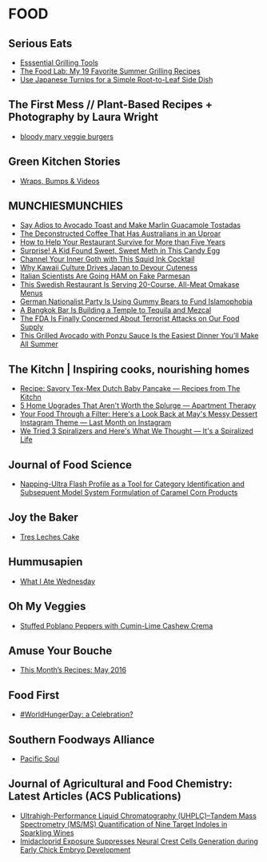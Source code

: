 # FOOD

## Serious Eats
- [Esssential Grilling Tools](http://feeds.seriouseats.com/~r/seriouseatsfeaturesvideos/~3/7RhnXmdRQ60/grilling-essential-tools)
- [The Food Lab: My 19 Favorite Summer Grilling Recipes](http://feeds.seriouseats.com/~r/seriouseatsfeaturesvideos/~3/SoixgB4A0GA/food-lab-best-grill-recipes-summer-2016.html)
- [Use Japanese Turnips for a Simple Root-to-Leaf Side Dish](http://feeds.seriouseats.com/~r/seriouseatsfeaturesvideos/~3/HIEAp7TZ07I/how-to-make-japanese-turnips-saute.html)

## The First Mess // Plant-Based Recipes + Photography by Laura Wright
- [bloody mary veggie burgers](http://feedproxy.google.com/~r/TheFirstMess/~3/aNsqDEuwan4/)

## Green Kitchen Stories
- [Wraps, Bumps & Videos](http://www.greenkitchenstories.com/summer-wraps-bumps-videos/)

## MUNCHIESMUNCHIES
- [Say Adios to Avocado Toast and Make Marlin Guacamole Tostadas](https://munchies.vice.com/en/articles/say-adios-to-avocado-toast-and-make-marlin-guacamole-tostadas)
- [The Deconstructed Coffee That Has Australians in an Uproar](https://munchies.vice.com/en/articles/the-deconstructed-coffee-that-has-australians-in-an-uproar)
- [How to Help Your Restaurant Survive for More than Five Years](https://munchies.vice.com/en/articles/how-to-help-your-restaurant-survive-for-more-than-five-years)
- [Surprise! A Kid Found Sweet, Sweet Meth in This Candy Egg](https://munchies.vice.com/en/articles/surprise-a-kid-found-sweet-sweet-meth-in-this-candy-egg)
- [Channel Your Inner Goth with This Squid Ink Cocktail](https://munchies.vice.com/en/articles/channel-your-inner-goth-with-this-squid-ink-cocktail)
- [Why Kawaii Culture Drives Japan to Devour Cuteness](https://munchies.vice.com/en/articles/why-kawaii-culture-drives-japan-to-devour-cuteness)
- [Italian Scientists Are Going HAM on Fake Parmesan](https://munchies.vice.com/en/articles/italian-scientists-are-going-ham-on-fake-parmesan)
- [This Swedish Restaurant Is Serving 20-Course, All-Meat Omakase Menus](https://munchies.vice.com/en/articles/this-swedish-restaurant-is-serving-20-course-all-meat-omakase-menus)
- [German Nationalist Party Is Using Gummy Bears to Fund Islamophobia](https://munchies.vice.com/en/articles/german-nationalist-party-is-using-gummy-bears-to-fund-islamophobia)
- [A Bangkok Bar Is Building a Temple to Tequila and Mezcal](https://munchies.vice.com/en/articles/a-bangkok-bar-is-building-a-temple-to-tequila-and-mezcal)
- [The FDA Is Finally Concerned About Terrorist Attacks on Our Food Supply](https://munchies.vice.com/en/articles/the-fda-is-finally-concerned-about-terrorist-attacks-on-our-food-supply)
- [This Grilled Avocado with Ponzu Sauce Is the Easiest Dinner You’ll Make All Summer](https://munchies.vice.com/en/articles/this-grilled-avocado-with-ponzu-sauce-is-the-easiest-dinner-youll-make-all-summer)

## The Kitchn | Inspiring cooks, nourishing homes
- [Recipe: Savory Tex-Mex Dutch Baby Pancake — Recipes from The Kitchn](http://feedproxy.google.com/~r/apartmenttherapy/thekitchn/~3/g5QTxZkEZ3U/recipe-savory-tex-mex-dutch-baby-pancake-230121)
- [5 Home Upgrades That Aren't Worth the Splurge — Apartment Therapy](http://feedproxy.google.com/~r/apartmenttherapy/thekitchn/~3/N5YJjPAGNoQ/5-home-upgrades-that-arent-worth-the-splurge-231786)
- [Your Food Through a Filter: Here's a Look Back at May's Messy Dessert Instagram Theme — Last Month on Instagram](http://feedproxy.google.com/~r/apartmenttherapy/thekitchn/~3/fEH0ChtdNMA/your-food-through-a-filter-heres-a-look-back-at-mays-messy-dessert-instagram-theme-231846)
- [We Tried 3 Spiralizers and Here's What We Thought — It's a Spiralized Life](http://feedproxy.google.com/~r/apartmenttherapy/thekitchn/~3/pVvLolPT8p4/we-tried-3-spiralizers-and-heres-what-we-thought-231420)

## Journal of Food Science
- [Napping-Ultra Flash Profile as a Tool for Category Identification and Subsequent Model System Formulation of Caramel Corn Products](http://onlinelibrary.wiley.com/resolve/doi?DOI=10.1111%2F1750-3841.13338)

## Joy the Baker
- [Tres Leches Cake](http://joythebaker.com/2016/06/tres-leches-cake-2/)

## Hummusapien
- [What I Ate Wednesday](http://www.hummusapien.com/ate-wednesday-49-6/)

## Oh My Veggies
- [Stuffed Poblano Peppers with Cumin-Lime Cashew Crema](http://ohmyveggies.com/stuffed-poblano-peppers-with-cumin-lime-cashew-crema/)

## Amuse Your Bouche
- [This Month’s Recipes: May 2016](http://feedproxy.google.com/~r/amuse-your-bouche/MZbY/~3/wECst7WdBkY/)

## Food First
- [#WorldHungerDay: a Celebration?](http://foodfirst.org/worldhungerday-a-celebration/)

## Southern Foodways Alliance
- [Pacific Soul](http://www.southernfoodways.org/pacific-soul/)

## Journal of Agricultural and Food Chemistry: Latest Articles (ACS Publications)
- [Ultrahigh-Performance Liquid Chromatography (UHPLC)–Tandem
Mass Spectrometry (MS/MS) Quantification of Nine Target Indoles in
Sparkling Wines](http://feedproxy.google.com/~r/acs/jafcau/~3/N0HINa6P4Nc/acs.jafc.6b01254)
- [Imidacloprid Exposure Suppresses Neural Crest Cells
Generation during Early Chick Embryo Development](http://feedproxy.google.com/~r/acs/jafcau/~3/JqY16epR3XQ/acs.jafc.6b01478)


